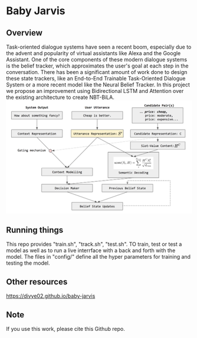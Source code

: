 # Baby Jarvis

## Overview
Task-oriented dialogue systems have seen a recent boom, especially due to the advent and popularity of virtual assistants like Alexa and the Google Assistant. One of the core components of these modern dialogue systems is the belief tracker, which approximates the user's goal at each step in the conversation. There has been a significant amount of work done to design these state trackers, like an End-to-End Trainable Task-Oriented Dialogue System or a more recent model like the Neural Belief Tracker. In this project we propose an improvement using Bidirectional LSTM and Attention over the existing architecture to create NBT-BiLA.
![Architecture](images/architecture.png)

## Running things
This repo provides "train.sh", "track.sh", "test.sh". TO train, test or test a model as well as to run a live interrface with a back and forth with the model.
The files in "config/" define all the hyper parameters for training and testing the model.

## Other resources
https://divye02.github.io/baby-jarvis

## Note
If you use this work, please cite this Github repo.
